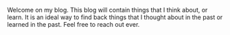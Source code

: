 Welcome on my blog. This blog will contain things that I think about, or learn. It is an ideal way to find back things that I thought about in the past or learned in the past. Feel free to reach out ever.  
